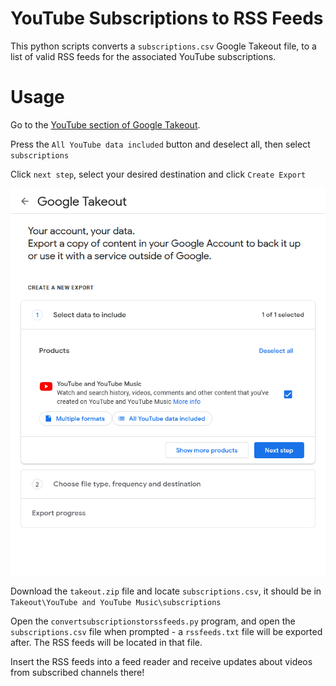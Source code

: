 # YouTube Subscriptions to RSS Feeds
This python scripts converts a `subscriptions.csv` Google Takeout file, to a list of valid RSS feeds for the associated YouTube subscriptions.

# Usage

Go to the [YouTube section of Google Takeout](https://takeout.google.com/settings/takeout/custom/youtube).

Press the `All YouTube data included` button and deselect all, then select `subscriptions`

Click `next step`, select your desired destination and click `Create Export`

![Selecting subscriptions only in the data options and exporting the takeout](youtubetakeout.gif)

Download the `takeout.zip` file and locate `subscriptions.csv`, it should be in `Takeout\YouTube and YouTube Music\subscriptions`

Open the `convertsubscriptionstorssfeeds.py` program, and open the `subscriptions.csv` file when prompted - a `rssfeeds.txt` file will be exported after. The RSS feeds will be located in that file.

Insert the RSS feeds into a feed reader and receive updates about videos from subscribed channels there!